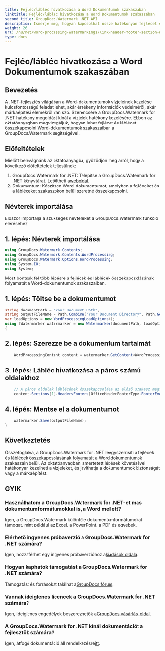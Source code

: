 ```yaml
---
title: Fejléc/lábléc hivatkozása a Word Dokumentumok szakaszában
linktitle: Fejléc/lábléc hivatkozása a Word Dokumentumok szakaszában
second_title: GroupDocs.Watermark .NET API
description: Ismerje meg, hogyan kapcsolhat össze hatékonyan fejlécet és láblécet a Word-dokumentumok szakaszaiban a GroupDocs.Watermark for .NET segítségével. Dokumentumkezelés és biztonság.
weight: 26
url: /hu/net/word-processing-watermarkings/link-header-footer-section-word-docs/
type: docs
---
```

# Fejléc/lábléc hivatkozása a Word Dokumentumok szakaszában

## Bevezetés
A .NET-fejlesztés világában a Word-dokumentumok vízjeleinek kezelése kulcsfontosságú feladat lehet, akár érzékeny információk védelméről, akár márkaépítési elemekről van szó. Szerencsére a GroupDocs.Watermark for .NET hatékony megoldást kínál a vízjelek hatékony kezelésére. Ebben az oktatóanyagban megvizsgáljuk, hogyan lehet fejlécet és láblécet összekapcsolni Word-dokumentumok szakaszaiban a GroupDocs.Watermark segítségével.
## Előfeltételek
Mielőtt belevágnánk az oktatóanyagba, győződjön meg arról, hogy a következő előfeltételek teljesülnek:
1. GroupDocs.Watermark for .NET: Telepítse a GroupDocs.Watermark for .NET könyvtárat. Letöltheti a[weboldal](https://releases.groupdocs.com/Watermark/net/).
2. Dokumentum: Készítsen Word-dokumentumot, amelyben a fejléceket és a lábléceket szakaszokon belül szeretné összekapcsolni.

## Névterek importálása
Először importálja a szükséges névtereket a GroupDocs.Watermark funkció eléréséhez.
## 1. lépés: Névterek importálása
```csharp
using GroupDocs.Watermark.Contents;
using GroupDocs.Watermark.Contents.WordProcessing;
using GroupDocs.Watermark.Options.WordProcessing;
using System.IO;
using System;
```
Most bontsuk fel több lépésre a fejlécek és láblécek összekapcsolásának folyamatát a Word-dokumentumok szakaszaiban.
## 1. lépés: Töltse be a dokumentumot
```csharp
string documentPath = "Your Document Path";
string outputFileName = Path.Combine("Your Document Directory", Path.GetFileName(documentPath));
var loadOptions = new WordProcessingLoadOptions();
using (Watermarker watermarker = new Watermarker(documentPath, loadOptions))
{
```
## 2. lépés: Szerezze be a dokumentum tartalmát
```csharp
    WordProcessingContent content = watermarker.GetContent<WordProcessingContent>();
```
## 3. lépés: Lábléc hivatkozása a páros számú oldalakhoz
```csharp
    // A páros oldalak láblécének összekapcsolása az előző szakasz megfelelő láblécével
    content.Sections[1].HeadersFooters[OfficeHeaderFooterType.FooterEven].IsLinkedToPrevious = true;
```
## 4. lépés: Mentse el a dokumentumot
```csharp
    watermarker.Save(outputFileName);
}
```

## Következtetés
Összefoglalva, a GroupDocs.Watermark for .NET leegyszerűsíti a fejlécek és láblécek összekapcsolásának folyamatát a Word dokumentumok szakaszain belül. Az oktatóanyagban ismertetett lépések követésével hatékonyan kezelheti a vízjeleket, és javíthatja a dokumentumok biztonságát vagy a márkaépítést.
## GYIK
### Használhatom a GroupDocs.Watermark for .NET-et más dokumentumformátumokkal is, a Word mellett?
Igen, a GroupDocs.Watermark különféle dokumentumformátumokat támogat, mint például az Excel, a PowerPoint, a PDF és egyebek.
### Elérhető ingyenes próbaverzió a GroupDocs.Watermark for .NET számára?
Igen, hozzáférhet egy ingyenes próbaverzióhoz a[kiadások oldala](https://releases.groupdocs.com/).
### Hogyan kaphatok támogatást a GroupDocs.Watermark for .NET számára?
 Támogatást és forrásokat találhat a[GroupDocs fórum](https://forum.groupdocs.com/c/watermark/19).
### Vannak ideiglenes licencek a GroupDocs.Watermark for .NET számára?
 Igen, ideiglenes engedélyek beszerezhetők a[GroupDocs vásárlási oldal](https://purchase.groupdocs.com/temporary-license/).
### A GroupDocs.Watermark for .NET kínál dokumentációt a fejlesztők számára?
 Igen, átfogó dokumentáció áll rendelkezésre[itt](https://tutorials.groupdocs.com/Watermark/net/).